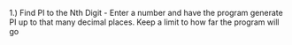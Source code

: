
1.) Find PI to the Nth Digit - Enter a number and have the program generate PI up to that many decimal places. Keep a limit to how far the program will go